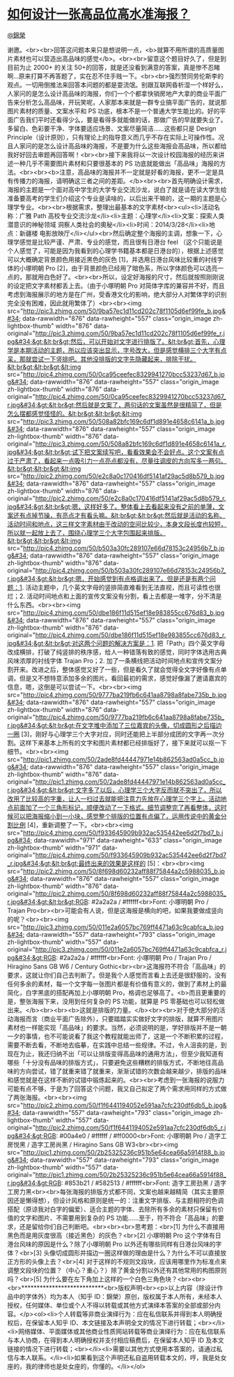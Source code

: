 
#  [如何设计一张高品位高水准海报？](https://zhihu.com/questions/22332149)



[@錦榮](https://zhihu.com/people/29a30381d3212fb7af649768a90bede3)

谢邀。&lt;br&gt;&lt;br&gt;回答这问题本来只是想说明一点，&lt;b&gt;就算不用所谓的高质量图片素材也可以营造出高品味的感觉&lt;/b&gt;。&lt;br&gt;&lt;br&gt;留意这个题目好久了，但是到目前为止 2000+ 的关注 50+的回答，就是还没看到满意的答案，真是惨不忍睹啊…原来打算不再答题了，实在忍不住手贱一下。&lt;br&gt;&lt;br&gt;强烈赞同劳伦斯李的观点。一切用倒推法来回答本问题的都是耍流氓。别跟互联网昏析湿一个样好么，人家问的是怎么设计高品味的海报，你们一个个都拿快销房地产大拿的商业平面广告来分析怎么高品味，开玩笑呢，人家那本来就是一群专业搞平面广告的，就说那图片素材的质量、文案水平和 PS 功底，根本不是一个普通大学生能比的。好的平面广告我们平时还看得少么，要是看得多就能做的话，那做广告的早就要失业了。多留白、色彩要干净、字体要适应场景、文案尽量简洁……这些都只是 Design Principle（设计原则），只有理论上的指导意义而几乎不存在实际上可操作性。况且人家问的是怎么设计高品味的海报，不是要为什么这些海报会高品味，所以都给我好好回去审题再回答啊！&lt;br&gt;&lt;br&gt;接下来我将以一次设计校园海报的经历来讲述一种几乎不需要图片素材和只要很基本的 PS 功底就能做出「高品味」海报的方法。&lt;br&gt;&lt;br&gt;&lt;b&gt;注意，高品味的海报并不一定就是好看的海报，更不一定是具有传播力的海报，请明确这三者之间的差距。&lt;/b&gt;&lt;br&gt;&lt;br&gt;首先明确设计需求，海报的主题是一个面对高中学生的大学专业交流沙龙，说白了就是请在读大学生给准备要高考的学生们介绍这个专业是读啥的，以后出来干嘛的，这一期的主题是心理学专业。&lt;br&gt;&lt;br&gt;根据需求，整理出最基本的文字素材&lt;br&gt;&lt;ul&gt;&lt;li&gt;活动名称：广雅 Path 高校专业交流沙龙&lt;/li&gt;&lt;li&gt;主题：心理学&lt;/li&gt;&lt;li&gt;文案：探索人类潜意识的神秘领域 洞察人类社会的奧秘&lt;/li&gt;&lt;li&gt;时间：2014/3/28&lt;/li&gt;&lt;li&gt;地点：新疆楼 电影放映厅&lt;/li&gt;&lt;/ul&gt;&lt;br&gt;然后确定整个海报的主调，想象一下，心理学感觉是比较严谨、严肃、专业的感觉，而且很有日港台 feel （这个只能说是个人感觉了，可能是因为我看到的心理学书籍基本都是日港台的），根据上述感觉可以大概确定背景颜色用接近黑色的灰色 [1]，并选用日港台风味比较重的衬线字体的小塚明朝 Pro [2]，由于背景颜色已经用了暗色系，所以字体颜色可以选亮一点的，那就用白色好了。&lt;br&gt;&lt;br&gt;所以，设定好海报的尺寸，然后就按照刚刚说的设定把文字素材都丢上去。（由于小塚明朝 Pro 对简体字库的兼容并不好，而且考虑到海报展示的地方是在广州，受香港文化的影响，绝大部分人对繁体字的识别完全没有困难，因此就用繁体了）&lt;br&gt;&lt;br&gt;&lt;img src=&#34;http://pic3.zhimg.com/50/9ba57ec1d11cd202c78f1105d6ef99fe_b.jpg&#34; data-rawwidth=&#34;876&#34; data-rawheight=&#34;557&#34; class=&#34;origin_image zh-lightbox-thumb&#34; width=&#34;876&#34; data-original=&#34;http://pic3.zhimg.com/50/9ba57ec1d11cd202c78f1105d6ef99fe_r.jpg&#34;&gt;&lt;br&gt;然后，可以开始对文字进行排版了。&lt;br&gt;首先，心理学是本期活动的主题，所以应该突出显示，字号改大，但是感觉横排三个大字有点呆，那就尝试一下竖排吧。其他没排版的文字先隐藏起来，排除干扰。&lt;br&gt;&lt;br&gt;&lt;img src=&#34;http://pic4.zhimg.com/50/0ca95ceefec8329941270bcc53237d67_b.jpg&#34; data-rawwidth=&#34;876&#34; data-rawheight=&#34;557&#34; class=&#34;origin_image zh-lightbox-thumb&#34; width=&#34;876&#34; data-original=&#34;http://pic4.zhimg.com/50/0ca95ceefec8329941270bcc53237d67_r.jpg&#34;&gt;&lt;br&gt;然后就是文案了，两句话的文案虽然是很精简了，但是怎么摆都感觉怪怪的。&lt;br&gt;&lt;br&gt;&lt;img src=&#34;http://pic3.zhimg.com/50/508a82bfc169c6df1d891e4658c6141a_b.jpg&#34; data-rawwidth=&#34;876&#34; data-rawheight=&#34;557&#34; class=&#34;origin_image zh-lightbox-thumb&#34; width=&#34;876&#34; data-original=&#34;http://pic3.zhimg.com/50/508a82bfc169c6df1d891e4658c6141a_r.jpg&#34;&gt;&lt;br&gt;试下把文案续写吧，看看效果会不会好点。这个文案有点过于严肃了，看起来一点吸引力一点亮点都没有，尽量往调皮的方向写多一两句。&lt;br&gt;&lt;br&gt;&lt;img src=&#34;http://pic2.zhimg.com/50/e2c8a0c170416df5141af29ac5d8b579_b.jpg&#34; data-rawwidth=&#34;876&#34; data-rawheight=&#34;557&#34; class=&#34;origin_image zh-lightbox-thumb&#34; width=&#34;876&#34; data-original=&#34;http://pic2.zhimg.com/50/e2c8a0c170416df5141af29ac5d8b579_r.jpg&#34;&gt;&lt;br&gt;嗯，这样好多了。整体看上去看起来没有之前的单薄，文案还有点掉节操，有亮点才有看头嘛。&lt;br&gt;&lt;br&gt;然后就是活动的名称、活动时间和地点，这三样文字素材由于改动的空间比较少，本身文段长度也较短，所以就一起放上去了，围绕心理学三个大字包围起来排版。&lt;br&gt;&lt;br&gt;&lt;img src=&#34;http://pic4.zhimg.com/50/b503a30fc289107e66d78153c24956b7_b.jpg&#34; data-rawwidth=&#34;876&#34; data-rawheight=&#34;557&#34; class=&#34;origin_image zh-lightbox-thumb&#34; width=&#34;876&#34; data-original=&#34;http://pic4.zhimg.com/50/b503a30fc289107e66d78153c24956b7_r.jpg&#34;&gt;&lt;br&gt;嗯，开始感觉到有点格调出来了。但是还是有两个问题：1. 活动主题中，几个英文字母的竖排简直难看到无法直视，而且可读性也很烂；2. 活动时间地点和上面的宣传文案没有分割，看上去都是一堆字，分不清是什么东西。&lt;br&gt;&lt;br&gt;&lt;img src=&#34;http://pic4.zhimg.com/50/dbe186f11d515ef18e983855cc676d83_b.jpg&#34; data-rawwidth=&#34;876&#34; data-rawheight=&#34;557&#34; class=&#34;origin_image zh-lightbox-thumb&#34; width=&#34;876&#34; data-original=&#34;http://pic4.zhimg.com/50/dbe186f11d515ef18e983855cc676d83_r.jpg&#34;&gt;&lt;br&gt;对这两个问题的解决方案是：1. 把「Path」四个英文字母改成横排，打破了纯竖排的秩序感，给人一种错落有致的感觉，同时字体选用古典风味浓厚的衬线字体 Trajan Pro；2. 加了一条横线把活动时间地点和宣传文案分割开来。改进之后，整体感觉又好了一些，但是看久了就会觉得全文字好像有点单调，但是又不想特意添加多余的图片。看回最初的需求，感觉好像漏了邀请嘉宾的信息，嗯，这倒是可以尝试一下。&lt;br&gt;&lt;br&gt;&lt;img src=&#34;http://pic4.zhimg.com/50/9777ba219fb6c641aa8798a8fabe735b_b.jpg&#34; data-rawwidth=&#34;876&#34; data-rawheight=&#34;557&#34; class=&#34;origin_image zh-lightbox-thumb&#34; width=&#34;876&#34; data-original=&#34;http://pic4.zhimg.com/50/9777ba219fb6c641aa8798a8fabe735b_r.jpg&#34;&gt;&lt;br&gt;在文字堆中添加了三位嘉宾的头像，切成圆形之后描边一圈 [3]，刚好与心理学三个大字对应，同时还能把上半部分成团的文字再一次分割。这样下来基本上所有的文字和图片素材都已经排版好了，接下来就可以抠一下细节。&lt;br&gt;&lt;br&gt;&lt;img src=&#34;http://pic1.zhimg.com/50/2ade8fd44447971e14b862563ad0a5cc_b.jpg&#34; data-rawwidth=&#34;876&#34; data-rawheight=&#34;557&#34; class=&#34;origin_image zh-lightbox-thumb&#34; width=&#34;876&#34; data-original=&#34;http://pic1.zhimg.com/50/2ade8fd44447971e14b862563ad0a5cc_r.jpg&#34;&gt;&lt;br&gt;文字多了以后，心理学三个大字反而就不突出了，所以改用了比较高的字重，让人一扫过去就能把注意力先放在心理学三个字上。活动地点前面加了一个三角形标记，顺便改动了一下格式。细节调整完了再看整体，这时候可以把海报缩小到一小块，感觉整个排版的位置有点偏了，运用传说中的黄金分割比例 [4]，重新调整了一下。&lt;br&gt;&lt;br&gt;&lt;img src=&#34;http://pic4.zhimg.com/50/f933645909b932ac535442ee6d2f7bd7_b.jpg&#34; data-rawwidth=&#34;971&#34; data-rawheight=&#34;633&#34; class=&#34;origin_image zh-lightbox-thumb&#34; width=&#34;971&#34; data-original=&#34;http://pic4.zhimg.com/50/f933645909b932ac535442ee6d2f7bd7_r.jpg&#34;&gt;&lt;br&gt;最终出来的效果是这样的 [5]：&lt;br&gt;&lt;br&gt;&lt;img src=&#34;http://pic2.zhimg.com/50/8f698d60232aff88f75844a2c5988035_b.jpg&#34; data-rawwidth=&#34;876&#34; data-rawheight=&#34;557&#34; class=&#34;origin_image zh-lightbox-thumb&#34; width=&#34;876&#34; data-original=&#34;http://pic2.zhimg.com/50/8f698d60232aff88f75844a2c5988035_r.jpg&#34;&gt;&lt;br&gt;RGB: #2a2a2a / #ffffff&lt;br&gt;Font: 小塚明朝 Pro / Trajan Pro&lt;br&gt;&lt;br&gt;可能会有人说，但是这海报是横向的吧，如果我要做成竖向的呢？&lt;br&gt;&lt;br&gt;&lt;img src=&#34;http://pic3.zhimg.com/50/011e2a6057bc769ff4471a63c9cabfca_b.jpg&#34; data-rawwidth=&#34;557&#34; data-rawheight=&#34;793&#34; class=&#34;origin_image zh-lightbox-thumb&#34; width=&#34;557&#34; data-original=&#34;http://pic3.zhimg.com/50/011e2a6057bc769ff4471a63c9cabfca_r.jpg&#34;&gt;RGB: #2a2a2a / #ffffff&lt;br&gt;Font: 小塚明朝 Pro / Trajan Pro / Hiragino Sans GB W6 / Century Gothic&lt;br&gt;&lt;br&gt;这海报符不符合「高品味」的要求，这就让你们自己去判断了。但是我个人感觉而言看上去还是很舒服的，没有任何多余的素材，每一个文字每一张图片都是有价值有意义的，做到了素材上的最简化，白字黑底的搭配再加上小塚明朝 Pro，格调也足够高了。&lt;b&gt;而且更重要的是，整张海报下来，没用到任何复杂的 PS 功能，就算是 PS 零基础也可以轻松做出来。&lt;/b&gt;&lt;br&gt;&lt;br&gt;&lt;b&gt;这就是排版的力量。&lt;/b&gt;&lt;br&gt;&lt;br&gt;对于绝大部分的活动海报而言（商业平面广告除外），只要踏踏实实做好文字的排版，就算不用图片素材也一样能实现「高品味」的要求。当然，必须说明的是，学好排版并不是一朝一夕的事情，也不可能说看了我这个教程就能出师了，这是一个不断积累的过程，需要不断去看，不断地去临摹，在实践中总结一些规律。不过，令人沮丧的是，到现在为止，我还归纳不出「可以让排版变得高品味的通用方法」，但至少我知道有哪些「十分没有品味的排版方式」，只要避免这些糟糕的排版方式，不断地往高品味的方向尝试，错了就重来错了就重来，渐渐试错的次数会越来越少，排版的品味和感觉就是在这样不断的试错中锻炼起来的。&lt;br&gt;&lt;br&gt;考虑到一张海报的说服力可能有点不够，于是为了回答这个问题，我又自己拟定了两个需求用同样的方式做了两张海报。&lt;br&gt;&lt;br&gt;&lt;img src=&#34;http://pic2.zhimg.com/50/f1f6441194052e591aa7cfc230df6db5_b.jpg&#34; data-rawwidth=&#34;557&#34; data-rawheight=&#34;793&#34; class=&#34;origin_image zh-lightbox-thumb&#34; width=&#34;557&#34; data-original=&#34;http://pic2.zhimg.com/50/f1f6441194052e591aa7cfc230df6db5_r.jpg&#34;&gt;RGB: #00a4e0 / #ffffff / #ff0000&lt;br&gt;Font: 小塚明朝 Pro / 造字工房悦黑 / 造字工房尚黑 / Hiragino Sans GB W3&lt;br&gt;&lt;br&gt;&lt;img src=&#34;http://pic1.zhimg.com/50/2b25325236c951b5e64cea66a5914f88_b.jpg&#34; data-rawwidth=&#34;557&#34; data-rawheight=&#34;793&#34; class=&#34;origin_image zh-lightbox-thumb&#34; width=&#34;557&#34; data-original=&#34;http://pic1.zhimg.com/50/2b25325236c951b5e64cea66a5914f88_r.jpg&#34;&gt;RGB: #853b21 / #582513 / #ffffff&lt;br&gt;Font: 造字工房劲黑 / 造字工房力黑&lt;br&gt;&lt;br&gt;每张海报的排版方式都不同，文案也越来越精简（其实主要原因还是懒得想），但设计风格和原则是统一的：注重文字排版、与主题相符的色调搭配（原谅我对白字的偏爱）、适合主题的字体、去除所有多余的素材只保留有价值的文字和图片、不需要用到复杂的 PS 功能……至于，符不符合「高品味」的要求，还是留给你们自己判断吧。&lt;br&gt;&lt;br&gt;&lt;br&gt;思考题：&lt;br&gt;[1] 为什么不直接用黑色而是用灰度很高（接近黑色）的灰色？&lt;br&gt;[2] 小塚明朝 Pro 这个字体有日港台风味的原因是什么？除了小塚明朝 Pro 以外还有哪些同样有日港台风味的字体？&lt;br&gt;[3] 头像切成圆形并描边一圈这样做的理由是什么？为什么不可以直接放正方形的头像上去？&lt;br&gt;[4] 对于这样的不规则文段块，应该用哪里作为标准点来调整文段块的位置？（中心？重心？）除了黄金分割以外还有其他常用的构图原则吗？&lt;br&gt;[5] 为什么要在左下角加上这样的一个白色三角色块？&lt;br&gt;&lt;br&gt;&lt;br&gt;***************************&lt;br&gt;版权声明&lt;br&gt;&lt;p&gt;以上内容（除设计作品中的字体外）均为本人（知乎 ID：錦榮）原创，版权属于本人所有，未经本人授权，任何媒体、单位或个人不得以转载或其他方式演绎本答案的全部或部分内容。&lt;/p&gt;&lt;ol&gt;&lt;li&gt;个人转载等非商业演绎行为：应在私信联系并得到本人明确授权后，在保留本人知乎 ID、本文链接及本声明全文的情况下进行转载；&lt;br&gt;&lt;/li&gt;&lt;li&gt;网络媒体、平面媒体或其他商业性质网站转载等商业演绎行为：应在私信联系与本人协商，在得到本人明确授权并支付相应稿费后，在保留本人知乎 ID 及本文链接的情况下进行转载；&lt;br&gt;&lt;/li&gt;&lt;li&gt;需要以其他方式使用本答案的，请通过私信与本人联系。&lt;/li&gt;&lt;li&gt;如果看到这个声明还私自盗用转载本文的，哼，我是处女座的，我的律师也是处女座的，你懂的。&lt;/li&gt;&lt;/ol&gt;